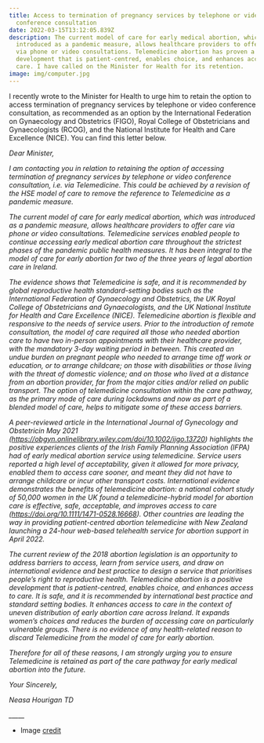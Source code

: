 ```yaml
---
title: Access to termination of pregnancy services by telephone or video
  conference consultation
date: 2022-03-15T13:12:05.839Z
description: The current model of care for early medical abortion, which was
  introduced as a pandemic measure, allows healthcare providers to offer care
  via phone or video consultations. Telemedicine abortion has proven a positive
  development that is patient-centred, enables choice, and enhances access to
  care. I have called on the Minister for Health for its retention.
image: img/computer.jpg
---
```

I recently wrote to the Minister for Health to urge him to retain the option to access termination of pregnancy services by telephone or video conference consultation, as recommended as an option by the International Federation on Gynaecology and Obstetrics (FIGO), Royal College of Obstetricians and Gynaecologists (RCOG), and the National Institute for Health and Care Excellence (NICE). You can find this letter below.

*Dear Minister,*

*I am contacting you in relation to retaining the option of accessing termination of pregnancy services by telephone or video conference consultation, i.e. via Telemedicine. This could be achieved by a revision of the HSE model of care to remove the reference to Telemedicine as a pandemic measure.*

*The current model of care for early medical abortion, which was introduced as a pandemic measure, allows healthcare providers to offer care via phone or video consultations. Telemedicine services enabled people to continue accessing early medical abortion care throughout the strictest phases of the pandemic public health measures. It has been integral to the model of care for early abortion for two of the three years of legal abortion care in Ireland.*

*The evidence shows that Telemedicine is safe, and it is recommended by global reproductive health standard-setting bodies such as the International Federation of Gynaecology and Obstetrics, the UK Royal College of Obstetricians and Gynaecologists, and the UK National Institute for Health and Care Excellence (NICE). Telemedicine abortion is flexible and responsive to the needs of service users. Prior to the introduction of remote consultation, the model of care required all those who needed abortion care to have two in-person appointments with their healthcare provider, with the mandatory 3-day waiting period in between. This created an undue burden on pregnant people who needed to arrange time off work or education, or to arrange childcare; on those with disabilities or those living with the threat of domestic violence; and on those who lived at a distance from an abortion provider, far from the major cities and/or relied on public transport. The option of telemedicine consultation within the care pathway, as the primary mode of care during lockdowns and now as part of a blended model of care, helps to mitigate some of these access barriers.*

*A peer-reviewed article in the International Journal of Gynecology and Obstetricin May 2021 (<https://obgyn.onlinelibrary.wiley.com/doi/10.1002/ijgo.13720>) highlights the positive experiences clients of the Irish Family Planning Association (IFPA) had of early medical abortion service using telemedicine. Service users reported a high level of acceptability, given it allowed for more privacy, enabled them to access care sooner, and meant they did not have to arrange childcare or incur other transport costs. International evidence demonstrates the benefits of telemedicine abortion: a national cohort study of 50,000 women in the UK found a telemedicine-hybrid model for abortion care is effective, safe, acceptable, and improves access to care (<https://doi.org/10.1111/1471-0528.16668>). Other countries are leading the way in providing patient-centred abortion telemedicine with New Zealand launching a 24-hour web-based telehealth service for abortion support in April 2022.*

*The current review of the 2018 abortion legislation is an opportunity to address barriers to access, learn from service users, and draw on international evidence and best practice to design a service that prioritises people’s right to reproductive health. Telemedicine abortion is a positive development that is patient-centred, enables choice, and enhances access to care. It is safe, and it is recommended by international best practice and standard setting bodies. It enhances access to care in the context of uneven distribution of early abortion care across Ireland. It expands women’s choices and reduces the burden of accessing care on particularly vulnerable groups. There is no evidence of any health-related reason to discard Telemedicine from the model of care for early abortion.*

*Therefore for all of these reasons, I am strongly urging you to ensure Telemedicine is retained as part of the care pathway for early medical abortion into the future.*

*Your Sincerely,*

*Neasa Hourigan TD*

*\_\_\_\__*

* Image [credit](https://upload.wikimedia.org/wikipedia/commons/6/65/Computer-1149148_1920.jpg)